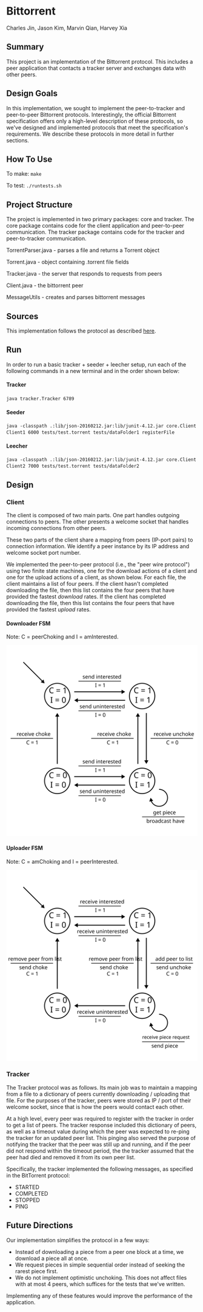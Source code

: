 # Bittorrent

Charles Jin, Jason Kim, Marvin Qian, Harvey Xia

## Summary

This project is an implementation of the Bittorrent protocol. This includes a peer application that contacts a tracker server and exchanges data with other peers.

## Design Goals

In this implementation, we sought to implement the peer-to-tracker and peer-to-peer Bittorrent protocols. Interestingly, the official Bittorrent specification offers only a high-level description of these protocols, so we've designed and implemented protocols that meet the specification's requirements. We describe these protocols in more detail in further sections.

## How To Use

To make: `make`

To test: `./runtests.sh`

## Project Structure

The project is implemented in two primary packages: core and tracker. The core package contains code for the client application and peer-to-peer communication. The tracker package contains code for the tracker and peer-to-tracker communication.

TorrentParser.java - parses a file and returns a Torrent object

Torrent.java - object containing .torrent file fields

Tracker.java - the server that responds to requests from peers

Client.java - the bittorrent peer

MessageUtils - creates and parses bittorrent messages

## Sources

This implementation follows the protocol as described [here](https://wiki.theory.org/BitTorrentSpecification).

## Run

In order to run a basic tracker + seeder + leecher setup, run each of the following commands in a new terminal and in the order shown below:

#### Tracker

`java tracker.Tracker 6789`

#### Seeder

`java -classpath .:lib/json-20160212.jar:lib/junit-4.12.jar core.Client Client1 6000 tests/test.torrent tests/dataFolder1 registerFile`

#### Leecher

`java -classpath .:lib/json-20160212.jar:lib/junit-4.12.jar core.Client Client2 7000 tests/test.torrent tests/dataFolder2`

## Design



### Client

The client is composed of two main parts. One part handles outgoing connections to peers. The other presents a welcome socket that handles incoming connections from other peers.

These two parts of the client share a mapping from peers (IP-port pairs) to connection information. We identify a peer instance by its IP address and welcome socket port number.

We implemented the peer-to-peer protocol (i.e., the "peer wire protocol") using two finite state machines, one for the download actions of a client and one for the upload actions of a client, as shown below. For each file, the client maintains a list of four peers. If the client hasn't completed downloading the file, then this list contains the four peers that have provided the fastest *download* rates. If the client has completed downloading the file, then this list contains the four peers that have provided the fastest *upload* rates.

#### Downloader FSM

Note: C = peerChoking and I = amInterested.

![downloader FSM](downloader-fsm-01.svg)

#### Uploader FSM

Note: C = amChoking and I = peerInterested.

![uploader FSM](uploader-fsm-01.svg)

### Tracker

The Tracker protocol was as follows. Its main job was to maintain a mapping from
a file to a dictionary of peers currently downloading / uploading that file. For
the purposes of the tracker, peers were stored as IP / port of their welcome
socket, since that is how the peers would contact each other.

At a high level, every peer was required to register with the tracker in order
to get a list of peers. The tracker response included this dictionary of peers,
as well as a timeout value during which the peer was expected to re-ping the
tracker for an updated peer list. This pinging also served the purpose of
notifying the tracker that the peer was still up and running, and if the peer
did not respond within the timeout period, the the tracker assumed that the peer
had died and removed it from its own peer list.

Specifically, the tracker implemented the following messages, as specified in
the BitTorrent protocol:
  - STARTED
  - COMPLETED
  - STOPPED
  - PING

## Future Directions

Our implementation simplifies the protocol in a few ways:

- Instead of downloading a piece from a peer one block at a time, we download a piece all at once.
- We request pieces in simple sequential order instead of seeking the rarest piece first.
- We do not implement optimistic unchoking. This does not affect files with at most 4 peers, which suffices for the tests that we've written.

Implementing any of these features would improve the performance of the application.